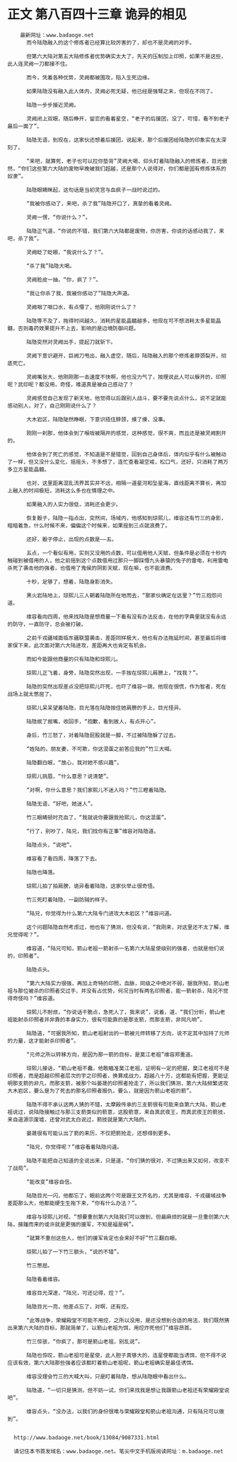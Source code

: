 # 正文 第八百四十三章 诡异的相见
        最新网址：www.badaoge.net
          而今陆隐融入的这个修炼者已经算比较厉害的了，却也不是灵阙的对手。
      
          但第六大陆对第五大陆修炼者优势确实太大了，先天的压制加上印照，如果不是这些，此人连灵阙一刀都接不住。
      
          而今，凭着各种优势，灵阙都被围攻，陷入生死边缘。
      
          如果陆隐没有融入此人体内，灵阙必死无疑，他已经是强弩之末，但现在不同了。
      
          陆隐一步步接近灵阙。
      
          灵阙闭上双眼，随后睁开，留恋的看着星空，“老子的后援团，没了，可惜，看不到老子最后一面了”。
      
          陆隐无语，到现在，这家伙还想着后援团，说起来，那个后援团给陆隐的印象实在太深刻了。
      
          “来吧，就算死，老子也可以拉你垫背”灵阙大喝，仰头盯着陆隐融入的修炼者，目光傲然，“你们这些第六大陆的废物早晚被我们超越，还是那个人说得对，你们都是固有修炼体系的奴隶”。
      
          陆隐眼睛眯起，这句话是当初灵宫与血疯子一战时说过的。
      
          “我被你感动了，来吧，杀了我”陆隐开口了，真挚的看着灵阙。
      
          灵阙一愣，“你说什么？”。
      
          陆隐正气道，“你说的不错，我们第六大陆都是废物，你厉害，你说的话感动我了，来吧，杀了我”。
      
          灵阙眨了眨眼，“我说什么了？”。
      
          “杀了我”陆隐大喝。
      
          灵阙脸皮一抽，“你，疯了？”。
      
          “我让你杀了我，我被你感动了”陆隐大声道。
      
          灵阙咽了咽口水，有点懵了，他刚刚说什么了？
      
          陆隐等不及了，拖得时间越久，消耗的星能晶髓越多，他现在可不想消耗太多星能晶髓，否则毒药效果提升不上去，影响的是边境防御问题。
      
          陆隐突然对灵阙出手，提起刀就斩下。
      
          灵阙下意识避开，巨阙刀甩出，融入虚空，随后，陆隐融入的那个修炼者脖颈裂开，彻底死亡。
      
          灵阙嘴张大，他刚刚那一击速度不快啊，他也没力气了，按理说此人可以躲开的，印照呢？武印呢？都没用，奇怪，难道真是被自己感动了？
      
          灵阙感觉自己发现了新天地，他觉得以后跟别人战斗，要不要先说点什么，说不定就能感动别人，对了，自己刚刚说什么了？
      
          大木岩区，陆隐陡然睁眼，下意识捂住脖颈，摸了摸，没事。
      
          刚刚一刹那，他体会到了喉咙被隔开的感觉，这种感觉，很不爽，而且还是被灵阙割开的。
      
          他体会到了死亡的感觉，不知道是不是错觉，回到自己身体后，体内似乎有什么被触动了一样，但又没什么变化，摇摇头，不多想了，连忙查看凝空戒，松口气，还好，只消耗了两万多立方星能晶髓。
      
          也对，这里距离混乱流界其实并不远，相隔一道星河和坠星海，直线距离不算长，再加上融入的时间极短，消耗这么多也在情理之中。
      
          如果融入的人实力很低，消耗还会更少。
      
          恢复骰子，陆隐一指点出，突然间，场域内，他感知到琼熙儿，维容还有竹三的身影，暗暗着急，什么时候不来，偏偏这个时候来，如果摇到三点就浪费了。
      
          还好，骰子停止，出现的点数是——五。
      
          五点，一个看似有用，实则又没用的点数，可以借用他人天赋，但条件是必须在十秒内触碰到被借用的人，他之前摇到这个点数借用过那只一脚踩懵九头暴猿的兔子的雷电，利用雷电杀死了袭击他的强者，也借用了鬼侯的阴影天赋，现在嘛，也不能浪费。
      
          十秒，足够了，想着，陆隐身影消失。
      
          黑火岩陆地上，琼熙儿三人朝着陆隐所在地而去，“那家伙确定在这里？”竹三抱怨问道。
      
          维容看向四周，他来找陆隐是想商量一下看有没有办法反击，在他的字典里就没有永远的防守，一直防守，总会被打破。
      
          之前千戎疆域面临东疆联盟袭击，差距同样极大，他也有办法拖延时间，甚至最后将维家保下来，此次面对第六大陆进攻，差距再大也肯定有机会。
      
          而如今能跟他商量的只有陆隐和琼熙儿。
      
          琼熙儿正飞着，身旁，陆隐突然出现，一手按在琼熙儿肩膀上，“找我？”。
      
          陆隐的突然出现差点没把琼熙儿吓死，也吓了维容一跳，他现在很慌，作为智者，死在战场上就太憋屈了。
      
          琼熙儿呆呆望着陆隐，目光落在陆隐按住她肩膀的手上，目光怪异。
      
          陆隐抿了抿嘴，收回手，“抱歉，看到故人，有点开心”。
      
          身后，竹三怒了，对着陆隐屁股就是一脚，不过被陆隐躲了过去。
      
          “姓陆的，朋友妻，不可欺，你这混蛋之前答应我的”竹三大喊。
      
          陆隐翻白眼，“放心，我对她不感兴趣”。
      
          琼熙儿挑眉，“什么意思？说清楚”。
      
          “对啊，你什么意思？我们家熙儿不迷人吗？”竹三瞪着陆隐。
      
          陆隐无语，“好吧，她迷人”。
      
          竹三眼睛顿时充血了，“我就说你要跟我抢熙儿，你这混蛋”。
      
          “行了，别吵了，陆兄，我们找你有正事”维容对陆隐道。
      
          陆隐点头，“说吧”。
      
          维容看了看四周，降落了下去。
      
          陆隐也降落。
      
          琼熙儿拍了拍肩膀，诡异看着陆隐，这家伙举止很奇怪。
      
          竹三死盯着陆隐，一副防贼的样子。
      
          “陆兄，你觉得为什么第六大陆专门进攻大木岩区？”维容问道。
      
          这个问题陆隐自然考虑过，他也有了猜测，但没有说，“我刚来，对这里还不太了解，维兄觉得呢？”。
      
          维容道，“陆兄可知，箭山老祖一箭射杀一名第六大陆星使级别的强者，也就是他们说的，印照者”。
      
          陆隐点头。
      
          “第六大陆实力很强，再加上奇特的印照，血脉，同级之中绝对不弱，据我所知，箭山老祖与那位被杀的印照者交过手，并没有占优势，何况当时有两名印照者，能一箭射杀，陆兄不觉得奇怪吗？”维容道。
      
          琼熙儿不耐烦，“你说话干脆点，急死人了，我来说”，说着，道，“我们分析，箭山老祖能射杀印照者并非靠的本身实力，很有可能靠的是那支箭，而那支箭，非同凡响”。
      
          陆隐道，“可据我所知，箭山老祖射出的一箭被元师转移了方向，说不定其中加持了元师的力量，这才能射杀印照者”。
      
          “元师之所以转移方向，是因为那一箭的目标，是莫江老祖”维容郑重道。
      
          琼熙儿接话，“箭山老祖不蠢，他敢瞄准莫江老祖，证明有一定的把握，莫江老祖可不是印照者，而是超越印照者层次的宇之印照者，换算成战力，超越八十万，这都能有把握，更能证明那支箭的非凡，而那支箭，被那个叫晏晟的印照者抢走了，所以我们猜测，第六大陆频繁进攻大木岩区，要么是为了死去的那名印照者报仇，要么，就是因为箭山老祖的箭”。
      
          陆隐不得不承认这两人猜的不错，太摩殿传承的三支箭很有可能来自第六大陆，箭山老祖说过，说陆隐接触过与那三支箭类似的箭意，这股箭意，来自真武夜王，而真武夜王的箭技，来自道源宗废墟，还曾对武太白说过，箭技就是第六大陆的。
      
          晏晟很有可能认出了箭的来历，不仅把箭抢走，还想得到更多。
      
          “陆兄，你觉得呢？”维容看着陆隐问道。
      
          陆隐不能把自己知道的全说出来，只是道，“你们猜的很对，不过猜出来又如何，改变不了战局”。
      
          “能改变”维容自信。
      
          陆隐目光一闪，他都忘了，眼前这两个可是跟王文齐名的，尤其是维容，千戎疆域战争差距那么大，他都能硬生生拖下来，“你有什么办法？”。
      
          维容与琼熙儿对视，“想要重创第六大陆我们可以做到，但最麻烦的就是一旦重创第六大陆，接踵而来的或许就是更强的援军，不知是福是祸”。
      
          “就算不重创这些人，他们的援军肯定也会来好不好”竹三翻白眼。
      
          琼熙儿拍了一下竹三额头，“说的不错”。
      
          竹三憋屈。
      
          陆隐看着维容。
      
          维容目光深邃，“陆兄，可还记得，焢？”。
      
          陆隐目光一亮，他差点忘了，对啊，还有焢。
      
          “此等战争，荣耀殿堂不可能不用焢，之所以没用，是还没想到合适的用法，我们既然猜出来第六大陆的目标，那就简单了，以箭山老祖为饵，用焢炸死他们”维容昂首。
      
          竹三惊骇，“你疯了，那可是箭山老祖，别乱说”。
      
          陆隐也惊叹，箭山老祖可是星使，此人胆子真够大的，连星使都能当诱饵，但不得不说应该有效，第六大陆那些强者应该都盯着箭山老祖呢，箭山老祖确实是最佳诱饵。
      
          维容没理会竹三的大喊大叫，只是盯着陆隐，想从陆隐眼中看出什么。
      
          陆隐道，“一切只是猜测，但不妨一试，你们来找我是想让我跟箭山老祖还有荣耀殿堂说吧”。
      
          维容点头，“没办法，以我们的身份很难与荣耀殿堂和箭山老祖沟通，只有陆兄可以做到”。
      
      
      http://www.badaoge.net/book/13084/9087331.html
      
      请记住本书首发域名：www.badaoge.net。笔尖中文手机版阅读网址：m.badaoge.net